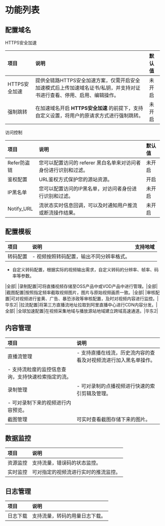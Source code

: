 # 功能列表

## 配置域名

HTTPS安全加速

|项目|说明|默认值|
|:-|:-|:--|
|HTTPS安全加速|提供全链路HTTPS安全加速方案，仅需开启安全加速模式后上传加速域名证书/私钥，并支持对证书进行查看、停用、启用、编辑操作。|未开启|
|强制跳转|在加速域名开启 **HTTPS安全加速** 的前提下，支持自定义设置，将用户的原请求方式进行强制跳转。|未开启|

访问控制

|项目|说明|默认值|
|:-|:-|:--|
|Refer防盗链|您可以配置访问的 referer 黑白名单来对访问者身份进行识别和过滤。|未开启|
|鉴权配置|URL鉴权方式保护您的源站资源。|开启|
|IP黑名单|您可以配置访问的IP黑名单，对访问者身份进行识别和过滤。|未开启|
|Notify\_URL|流状态实时信息回调，可以及时通知用户推流或断流操作结果。|未开启|

## 配置模板

|项目|说明|支持地域|
|:-|:-|:---|
|转码配置|-   视频按照转码配置，输出不同分辨率格式。
-   自定义转码配置，根据实际的视频输出需求，自定义转码的分辨率、帧率、码率等参数。

|全部|
|录制配置|可将直播视频存储至OSS产品中或VOD产品中进行管理。|全部|
|截图配置|按照指定频率截取视频图片，图片与原始视频画质一致。|全部|
|审核配置|可对视频进行鉴黄、广告、暴恐涉政等审核配置，及时对视频内容进行监控。|华东2|
|拉流配置|将第三方直播流地址拉取到阿里直播中心进行CDN内容分发。|全部|
|全球加速配置|在视频采集地域与播放源站地域建立跨域高速通道。|华东2|

## 内容管理

|项目|说明|
|:-|:-|
|直播流管理|-   支持直播在线流，历史流内容的查看及对视频流进行加入黑名单操作。
-   支持流粒度的监控信息查询，支持快速检索指定的流。 |
|录制管理|-   可对录制的点播视频进行快速的索引剪辑及管理。
-   可对录制下来的视频进行内容预览。 |
|截图管理|可实时查看截图存储下来的图片。|

## 数据监控

|项目|说明|
|:-|:-|
|资源监控|支持流量，错误码的状态监控。|
|实时监控|可对指定的视频流进行实时的推流监控。|

## 日志管理

|项目|说明|
|:-|:-|
|日志下载|支持流量，转码的用量日志下载。|

